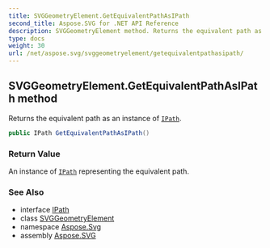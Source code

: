 ```yaml
---
title: SVGGeometryElement.GetEquivalentPathAsIPath
second_title: Aspose.SVG for .NET API Reference
description: SVGGeometryElement method. Returns the equivalent path as an instance of IPath
type: docs
weight: 30
url: /net/aspose.svg/svggeometryelement/getequivalentpathasipath/
---
```

## SVGGeometryElement.GetEquivalentPathAsIPath method

Returns the equivalent path as an instance of [`IPath`](../../../aspose.svg.rendering/ipath/).

```csharp
public IPath GetEquivalentPathAsIPath()
```

### Return Value

An instance of [`IPath`](../../../aspose.svg.rendering/ipath/) representing the equivalent path.

### See Also

* interface [IPath](../../../aspose.svg.rendering/ipath/)
* class [SVGGeometryElement](../)
* namespace [Aspose.Svg](../../../aspose.svg/)
* assembly [Aspose.SVG](../../../)
